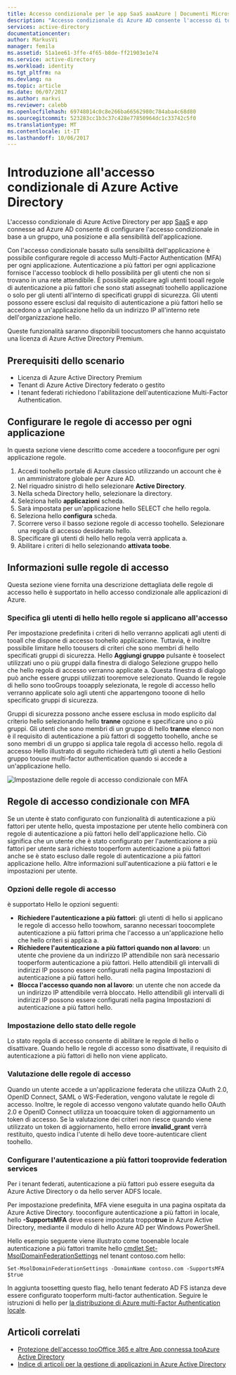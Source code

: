 ```yaml
---
title: Accesso condizionale per le app SaaS aaaAzure | Documenti Microsoft
description: "Accesso condizionale di Azure AD consente l'accesso di tooblock possibilità di hello e si tooconfigure autenticazione a più fattori per ogni applicazione regole di accesso per gli utenti non connessi a una rete attendibile. "
services: active-directory
documentationcenter: 
author: MarkusVi
manager: femila
ms.assetid: 51a1ee61-3ffe-4f65-b8de-ff21903e1e74
ms.service: active-directory
ms.workload: identity
ms.tgt_pltfrm: na
ms.devlang: na
ms.topic: article
ms.date: 06/07/2017
ms.author: markvi
ms.reviewer: calebb
ms.openlocfilehash: 69748014c0c8e266ba66562980c784aba4c68d80
ms.sourcegitcommit: 523283cc1b3c37c428e77850964dc1c33742c5f0
ms.translationtype: MT
ms.contentlocale: it-IT
ms.lasthandoff: 10/06/2017
---
```

# <a name="getting-started-with-azure-active-directory-conditional-access"></a>Introduzione all'accesso condizionale di Azure Active Directory
L'accesso condizionale di Azure Active Directory per app [SaaS](https://azure.microsoft.com/overview/what-is-saas/) e app connesse ad Azure AD consente di configurare l'accesso condizionale in base a un gruppo, una posizione e alla sensibilità dell'applicazione. 

Con l'accesso condizionale basato sulla sensibilità dell'applicazione è possibile configurare regole di accesso Multi-Factor Authentication (MFA) per ogni applicazione. Autenticazione a più fattori per ogni applicazione fornisce l'accesso tooblock di hello possibilità per gli utenti che non si trovano in una rete attendibile. È possibile applicare agli utenti tooall regole di autenticazione a più fattori che sono stati assegnati toohello applicazione o solo per gli utenti all'interno di specificati gruppi di sicurezza.  Gli utenti possono essere esclusi dal requisito di autenticazione a più fattori hello se accedono a un'applicazione hello da un indirizzo IP all'interno rete dell'organizzazione hello.

Queste funzionalità saranno disponibili toocustomers che hanno acquistato una licenza di Azure Active Directory Premium.

## <a name="scenario-prerequisites"></a>Prerequisiti dello scenario
* Licenza di Azure Active Directory Premium
* Tenant di Azure Active Directory federato o gestito
* I tenant federati richiedono l'abilitazione dell'autenticazione Multi-Factor Authentication.

## <a name="configure-per-application-access-rules"></a>Configurare le regole di accesso per ogni applicazione
In questa sezione viene descritto come accedere a tooconfigure per ogni applicazione regole.

1. Accedi toohello portale di Azure classico utilizzando un account che è un amministratore globale per Azure AD.
2. Nel riquadro sinistro di hello selezionare **Active Directory**.
3. Nella scheda Directory hello, selezionare la directory.
4. Seleziona hello **applicazioni** scheda.
5. Sarà impostata per un'applicazione hello SELECT che hello regola.
6. Seleziona hello **configura** scheda.
7. Scorrere verso il basso sezione regole di accesso toohello. Selezionare una regola di accesso desiderato hello.
8. Specificare gli utenti di hello hello regola verrà applicata a.
9. Abilitare i criteri di hello selezionando **attivata toobe**.

## <a name="understanding-access-rules"></a>Informazioni sulle regole di accesso
Questa sezione viene fornita una descrizione dettagliata delle regole di accesso hello è supportato in hello accesso condizionale alle applicazioni di Azure.

### <a name="specifying-hello-users-hello-access-rules-apply-to"></a>Specifica gli utenti di hello hello regole si applicano all'accesso
Per impostazione predefinita i criteri di hello verranno applicati agli utenti di tooall che dispone di accesso toohello applicazione. Tuttavia, è inoltre possibile limitare hello toousers di criteri che sono membri di hello specificati gruppi di sicurezza. Hello **Aggiungi gruppo** pulsante è tooselect utilizzati uno o più gruppi dalla finestra di dialogo Selezione gruppo hello che hello regola di accesso verranno applicate a. Questa finestra di dialogo può anche essere gruppi utilizzati tooremove selezionato. Quando le regole di hello sono tooGroups tooapply selezionata, le regole di accesso hello verranno applicate solo agli utenti che appartengono tooone di hello specificato gruppi di sicurezza.

Gruppi di sicurezza possono anche essere esclusa in modo esplicito dal criterio hello selezionando hello **tranne** opzione e specificare uno o più gruppi. Gli utenti che sono membri di un gruppo di hello **tranne** elenco non è il requisito di autenticazione a più fattori di soggetto toohello, anche se sono membri di un gruppo si applica tale regola di accesso hello.
regola di accesso Hello illustrato di seguito richiederà tutti gli utenti a hello Gestioni gruppo toouse multi-factor authentication quando si accede a un'applicazione hello.

![Impostazione delle regole di accesso condizionale con MFA](./media/active-directory-conditional-access-azuread-connected-apps/conditionalaccess-saas-apps.png)

## <a name="conditional-access-rules-with-mfa"></a>Regole di accesso condizionale con MFA
Se un utente è stato configurato con funzionalità di autenticazione a più fattori per utente hello, questa impostazione per utente hello combinerà con regole di autenticazione a più fattori hello dell'applicazione hello. Ciò significa che un utente che è stato configurato per l'autenticazione a più fattori per utente sarà richiesto tooperform autenticazione a più fattori anche se è stato escluso dalle regole di autenticazione a più fattori applicazione hello. Altre informazioni sull'autenticazione a più fattori e le impostazioni per utente.

### <a name="access-rule-options"></a>Opzioni delle regole di accesso
è supportato Hello le opzioni seguenti:

* **Richiedere l'autenticazione a più fattori**: gli utenti di hello si applicano le regole di accesso hello toowhom, saranno necessari toocomplete autenticazione a più fattori prima che l'accesso a un'applicazione hello che hello criteri si applica a.
* **Richiedere l'autenticazione a più fattori quando non al lavoro**: un utente che proviene da un indirizzo IP attendibile non sarà necessario tooperform autenticazione a più fattori. Hello attendibili gli intervalli di indirizzi IP possono essere configurati nella pagina Impostazioni di autenticazione a più fattori hello.
* **Blocca l'accesso quando non al lavoro**: un utente che non accede da un indirizzo IP attendibile verrà bloccato. Hello attendibili gli intervalli di indirizzi IP possono essere configurati nella pagina Impostazioni di autenticazione a più fattori hello.

### <a name="setting-rule-status"></a>Impostazione dello stato delle regole
Lo stato regola di accesso consente di abilitare le regole di hello o disattivare. Quando hello le regole di accesso sono disattivate, il requisito di autenticazione a più fattori di hello non viene applicato.

### <a name="access-rule-evaluation"></a>Valutazione delle regole di accesso
Quando un utente accede a un'applicazione federata che utilizza OAuth 2.0, OpenID Connect, SAML o WS-Federation, vengono valutate le regole di accesso. Inoltre, le regole di accesso vengono valutate quando hello OAuth 2.0 e OpenID Connect utilizza un tooacquire token di aggiornamento un token di accesso. Se la valutazione dei criteri non riesce quando viene utilizzato un token di aggiornamento, hello errore **invalid_grant** verrà restituito, questo indica l'utente di hello deve toore-autenticare client toohello.

### <a name="configure-federation-services-tooprovide-multi-factor-authentication"></a>Configurare l'autenticazione a più fattori tooprovide federation services
Per i tenant federati, autenticazione a più fattori può essere eseguita da Azure Active Directory o da hello server ADFS locale.

Per impostazione predefinita, MFA viene eseguita in una pagina ospitata da Azure Active Directory. tooconfigure autenticazione a più fattori in locale, hello **-SupportsMFA** deve essere impostata troppo**true** in Azure Active Directory, mediante il modulo di hello Azure AD per Windows PowerShell.

Hello esempio seguente viene illustrato come tooenable locale autenticazione a più fattori tramite hello [cmdlet Set-MsolDomainFederationSettings](https://msdn.microsoft.com/library/azure/dn194088.aspx) nel tenant contoso.com hello:

    Set-MsolDomainFederationSettings -DomainName contoso.com -SupportsMFA $true

In aggiunta toosetting questo flag, hello tenant federato AD FS istanza deve essere configurato tooperform multi-factor authentication. Seguire le istruzioni di hello per [la distribuzione di Azure multi-Factor Authentication locale](../multi-factor-authentication/multi-factor-authentication-get-started-server.md).

## <a name="related-articles"></a>Articoli correlati
* [Protezione dell'accesso tooOffice 365 e altre App connessa tooAzure Active Directory](active-directory-conditional-access.md)
* [Indice di articoli per la gestione di applicazioni in Azure Active Directory](active-directory-apps-index.md)

